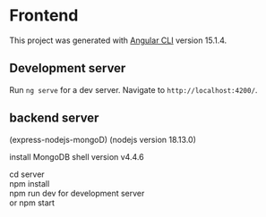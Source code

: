 # Frontend

This project was generated with [Angular CLI](https://github.com/angular/angular-cli) version 15.1.4.

## Development server

Run `ng serve` for a dev server. Navigate to `http://localhost:4200/`.



## backend server
(express-nodejs-mongoD) (nodejs version 18.13.0)

install MongoDB shell version v4.4.6

cd server <br>
npm install <br>
npm run dev for development server<br>
or npm start
